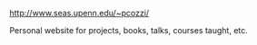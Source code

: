 http://www.seas.upenn.edu/~pcozzi/

Personal website for projects, books, talks, courses taught, etc.